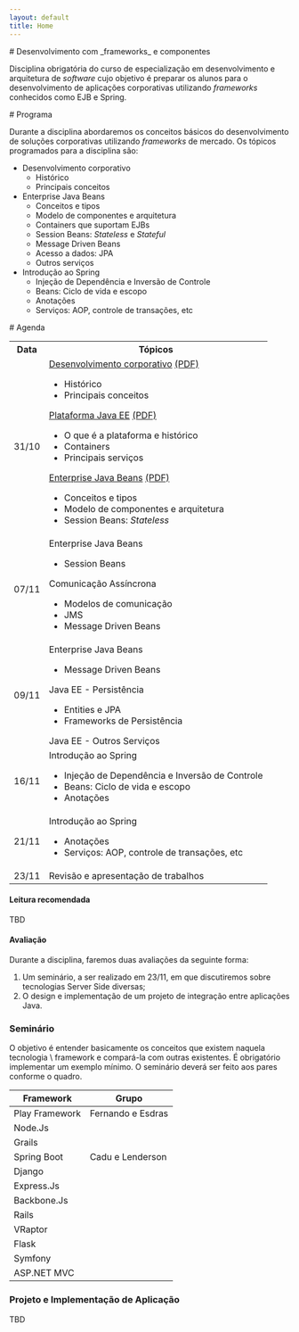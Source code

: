 ```yaml
---
layout: default
title: Home
---
```


<section id='inicio'/>
# Desenvolvimento com _frameworks_ e componentes

Disciplina obrigatória do curso de especialização em desenvolvimento e arquitetura
de _software_ cujo objetivo é preparar os alunos para o desenvolvimento de aplicações
corporativas utilizando _frameworks_ conhecidos como EJB e Spring.

<section id='programa' />
# Programa

Durante a disciplina abordaremos os conceitos básicos do desenvolvimento de soluções
corporativas utilizando _frameworks_ de mercado. Os tópicos programados para a disciplina são:

- Desenvolvimento corporativo
  - Histórico
  - Principais conceitos
- Enterprise Java Beans
  - Conceitos e tipos
  - Modelo de componentes e arquitetura
  - Containers que suportam EJBs
  - Session Beans: _Stateless_ e _Stateful_
  - Message Driven Beans
  - Acesso a dados: JPA
  - Outros serviços
- Introdução ao Spring
  - Injeção de Dependência e Inversão de Controle
  - Beans: Ciclo de vida e escopo
  - Anotações
  - Serviços: AOP, controle de transações, etc


<section id='agenda' />
# Agenda

<div class="col-md-8">
<table class="table table-hover table-condensed">
<tr>
  <th class="col-xs-2">Data</th>
  <th>Tópicos</th>
</tr>
<tr>
  <td class="date-cell"><date datetime="31-10-2016">31/10</date></td>
  <td class="agenda-cell">
    <a href="{{site.github.url}}/presentations/intro-desenv.html">Desenvolvimento corporativo</a>
    <a href="{{site.github.url}}/pdfs/intro-desenv.pdf">(PDF)</a>
    <ul>
      <li>Histórico</li>
      <li>Principais conceitos</li>
    </ul>
    <a href="{{site.github.url}}/presentations/javaee_plat.html">Plataforma Java EE</a>
    <a href="{{site.github.url}}/pdfs/javaee_plat.pdf">(PDF)</a>
    <ul>
      <li>O que é a plataforma e histórico</li>
      <li>Containers</li>
      <li>Principais serviços</li>
    </ul>
    <a href="{{site.github.url}}/presentations/ejbs.html">Enterprise Java Beans</a>
    <a href="{{site.github.url}}/pdfs/ejbs.pdf">(PDF)</a>
    <ul>
      <li>Conceitos e tipos</li>
      <li>Modelo de componentes e arquitetura</li>
      <li>Session Beans: <em>Stateless</em></li>
    </ul>
  </td>
</tr>
<tr>
  <td class="date-cell"><date datetime="07-11-2016">07/11</date></td>
  <td class="agenda-cell">
    Enterprise Java Beans
    <ul>
      <li>Session Beans</li>
    </ul>
    Comunicação Assíncrona
      <ul>
        <li>Modelos de comunicação</li>
        <li>JMS</li>
        <li>Message Driven Beans</li>
      </ul>
  </td>
</tr>
<tr>
  <td class="date-cell"><date datetime="09-11-2016">09/11</date></td>
  <td class="agenda-cell">
    Enterprise Java Beans
    <ul>
      <li>Message Driven Beans</li>
    </ul>
    Java EE - Persistência
    <ul>
      <li>Entities e JPA</li>
      <li>Frameworks de Persistência</li>
    </ul>
    Java EE - Outros Serviços
  </td>
</tr>
<tr>
  <td class="date-cell"><date datetime="16-11-2016">16/11</date></td>
  <td class="agenda-cell">
    Introdução ao Spring
    <ul>
      <li>Injeção de Dependência e Inversão de Controle</li>
      <li>Beans: Ciclo de vida e escopo</li>
      <li>Anotações</li>
    </ul>
  </td>
</tr>
<tr>
  <td class="date-cell"><date datetime="21-11-2016">21/11</date></td>
  <td class="agenda-cell">
    Introdução ao Spring
    <ul>
      <li>Anotações</li>
      <li>Serviços: AOP, controle de transações, etc</li>
    </ul>
  </td>
</tr>
<tr>
  <td class="date-cell"><date datetime="23-11-2016">23/11</date></td>
  <td class="agenda-cell">Revisão e apresentação de trabalhos</td>
</tr>
</table>
</div>


# Leitura recomendada
TBD

# Avaliação
<section id='trabalho' />
Durante a disciplina, faremos duas avaliações da seguinte forma:

1. Um seminário, a ser realizado em 23/11, em que discutiremos sobre tecnologias Server Side diversas;
2. O design e implementação de um projeto de integração entre aplicações Java.

### Seminário
O objetivo é entender basicamente os conceitos que existem naquela tecnologia \ framework e compará-la
com outras existentes. É obrigatório implementar um exemplo mínimo. O seminário deverá
ser feito aos pares conforme o quadro.

**Framework**  | **Grupo**
---------------| -------------
Play Framework | Fernando e Esdras
Node.Js        |
Grails         |
Spring Boot    | Cadu e Lenderson
Django         |
Express.Js     |
Backbone.Js    |
Rails          |
VRaptor        |
Flask          |
Symfony        |
ASP.NET MVC    |

### Projeto e Implementação de Aplicação
TBD


<!-- <div class="posts">
  {% for post in paginator.posts %}
  <div class="post">
    <h1 class="post-title">
      <a href="{{ post.url }}">
        {{ post.title }}
      </a>
    </h1>

    <span class="post-date">{{ post.date | date_to_string }}</span>

    {{ post.content }}
  </div>
  {% endfor %}
</div>

<div class="pagination">
  {% if paginator.next_page %}
    <a class="pagination-item older" href="{{ site.baseurl }}page{{paginator.next_page}}">Older</a>
  {% else %}
    <span class="pagination-item older">Older</span>
  {% endif %}
  {% if paginator.previous_page %}
    {% if paginator.page == 2 %}
      <a class="pagination-item newer" href="{{ site.baseurl }}">Newer</a>
    {% else %}
      <a class="pagination-item newer" href="{{ site.baseurl }}page{{paginator.previous_page}}">Newer</a>
    {% endif %}
  {% else %}
    <span class="pagination-item newer">Newer</span>
  {% endif %}
</div> -->